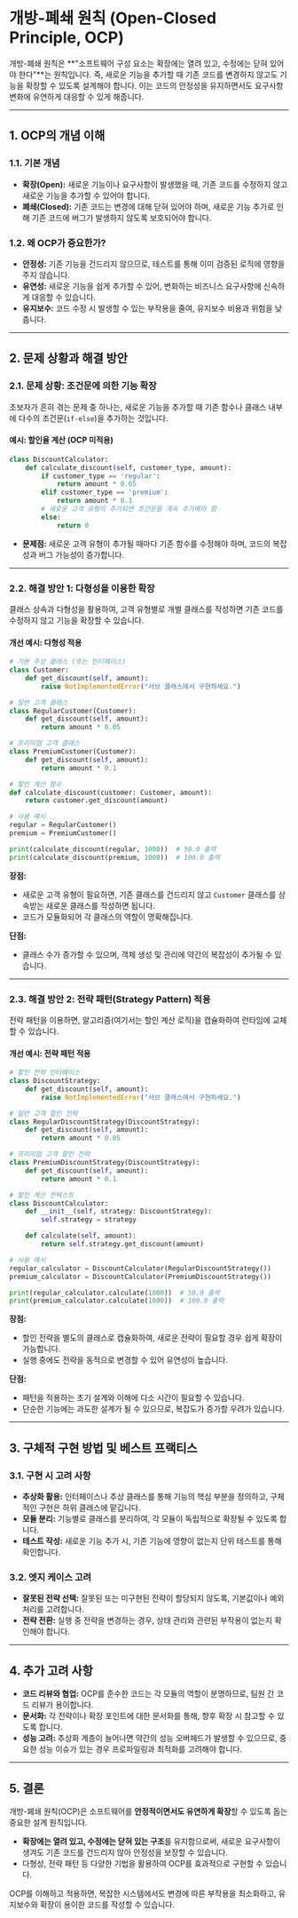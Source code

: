 # 개방-폐쇄 원칙 (Open-Closed Principle, OCP)

개방-폐쇄 원칙은 **"소프트웨어 구성 요소는 확장에는 열려 있고, 수정에는 닫혀 있어야 한다"**는 원칙입니다. 즉, 새로운 기능을 추가할 때 기존 코드를 변경하지 않고도 기능을 확장할 수 있도록 설계해야 합니다. 이는 코드의 안정성을 유지하면서도 요구사항 변화에 유연하게 대응할 수 있게 해줍니다.

---

## 1. OCP의 개념 이해

### 1.1. 기본 개념
- **확장(Open):** 새로운 기능이나 요구사항이 발생했을 때, 기존 코드를 수정하지 않고 새로운 기능을 추가할 수 있어야 합니다.
- **폐쇄(Closed):** 기존 코드는 변경에 대해 닫혀 있어야 하며, 새로운 기능 추가로 인해 기존 코드에 버그가 발생하지 않도록 보호되어야 합니다.

### 1.2. 왜 OCP가 중요한가?
- **안정성:** 기존 기능을 건드리지 않으므로, 테스트를 통해 이미 검증된 로직에 영향을 주지 않습니다.
- **유연성:** 새로운 기능을 쉽게 추가할 수 있어, 변화하는 비즈니스 요구사항에 신속하게 대응할 수 있습니다.
- **유지보수:** 코드 수정 시 발생할 수 있는 부작용을 줄여, 유지보수 비용과 위험을 낮춥니다.

---

## 2. 문제 상황과 해결 방안

### 2.1. 문제 상황: 조건문에 의한 기능 확장
초보자가 흔히 겪는 문제 중 하나는, 새로운 기능을 추가할 때 기존 함수나 클래스 내부에 다수의 조건문(`if-else`)을 추가하는 것입니다.

#### 예시: 할인율 계산 (OCP 미적용)
```python
class DiscountCalculator:
    def calculate_discount(self, customer_type, amount):
        if customer_type == 'regular':
            return amount * 0.05
        elif customer_type == 'premium':
            return amount * 0.1
        # 새로운 고객 유형이 추가되면 조건문을 계속 추가해야 함
        else:
            return 0
```
- **문제점:** 새로운 고객 유형이 추가될 때마다 기존 함수를 수정해야 하며, 코드의 복잡성과 버그 가능성이 증가합니다.

---

### 2.2. 해결 방안 1: 다형성을 이용한 확장
클래스 상속과 다형성을 활용하여, 고객 유형별로 개별 클래스를 작성하면 기존 코드를 수정하지 않고 기능을 확장할 수 있습니다.

#### 개선 예시: 다형성 적용
```python
# 기본 추상 클래스 (또는 인터페이스)
class Customer:
    def get_discount(self, amount):
        raise NotImplementedError("서브 클래스에서 구현하세요.")

# 일반 고객 클래스
class RegularCustomer(Customer):
    def get_discount(self, amount):
        return amount * 0.05

# 프리미엄 고객 클래스
class PremiumCustomer(Customer):
    def get_discount(self, amount):
        return amount * 0.1

# 할인 계산 함수
def calculate_discount(customer: Customer, amount):
    return customer.get_discount(amount)

# 사용 예시
regular = RegularCustomer()
premium = PremiumCustomer()

print(calculate_discount(regular, 1000))  # 50.0 출력
print(calculate_discount(premium, 1000))  # 100.0 출력
```
**장점:**
- 새로운 고객 유형이 필요하면, 기존 클래스를 건드리지 않고 `Customer` 클래스를 상속받는 새로운 클래스를 작성하면 됩니다.
- 코드가 모듈화되어 각 클래스의 역할이 명확해집니다.

**단점:**
- 클래스 수가 증가할 수 있으며, 객체 생성 및 관리에 약간의 복잡성이 추가될 수 있습니다.

---

### 2.3. 해결 방안 2: 전략 패턴(Strategy Pattern) 적용
전략 패턴을 이용하면, 알고리즘(여기서는 할인 계산 로직)을 캡슐화하여 런타임에 교체할 수 있습니다.

#### 개선 예시: 전략 패턴 적용
```python
# 할인 전략 인터페이스
class DiscountStrategy:
    def get_discount(self, amount):
        raise NotImplementedError("서브 클래스에서 구현하세요.")

# 일반 고객 할인 전략
class RegularDiscountStrategy(DiscountStrategy):
    def get_discount(self, amount):
        return amount * 0.05

# 프리미엄 고객 할인 전략
class PremiumDiscountStrategy(DiscountStrategy):
    def get_discount(self, amount):
        return amount * 0.1

# 할인 계산 컨텍스트
class DiscountCalculator:
    def __init__(self, strategy: DiscountStrategy):
        self.strategy = strategy

    def calculate(self, amount):
        return self.strategy.get_discount(amount)

# 사용 예시
regular_calculator = DiscountCalculator(RegularDiscountStrategy())
premium_calculator = DiscountCalculator(PremiumDiscountStrategy())

print(regular_calculator.calculate(1000))  # 50.0 출력
print(premium_calculator.calculate(1000))  # 100.0 출력
```
**장점:**
- 할인 전략을 별도의 클래스로 캡슐화하여, 새로운 전략이 필요할 경우 쉽게 확장이 가능합니다.
- 실행 중에도 전략을 동적으로 변경할 수 있어 유연성이 높습니다.

**단점:**
- 패턴을 적용하는 초기 설계와 이해에 다소 시간이 필요할 수 있습니다.
- 단순한 기능에는 과도한 설계가 될 수 있으므로, 복잡도가 증가할 우려가 있습니다.

---

## 3. 구체적 구현 방법 및 베스트 프랙티스

### 3.1. 구현 시 고려 사항
- **추상화 활용:** 인터페이스나 추상 클래스를 통해 기능의 핵심 부분을 정의하고, 구체적인 구현은 하위 클래스에 맡깁니다.
- **모듈 분리:** 기능별로 클래스를 분리하여, 각 모듈이 독립적으로 확장될 수 있도록 합니다.
- **테스트 작성:** 새로운 기능 추가 시, 기존 기능에 영향이 없는지 단위 테스트를 통해 확인합니다.

### 3.2. 엣지 케이스 고려
- **잘못된 전략 선택:** 잘못된 또는 미구현된 전략이 할당되지 않도록, 기본값이나 예외 처리를 고려합니다.
- **전략 전환:** 실행 중 전략을 변경하는 경우, 상태 관리와 관련된 부작용이 없는지 확인해야 합니다.

---

## 4. 추가 고려 사항

- **코드 리뷰와 협업:** OCP를 준수한 코드는 각 모듈의 역할이 분명하므로, 팀원 간 코드 리뷰가 용이합니다.
- **문서화:** 각 전략이나 확장 포인트에 대한 문서화를 통해, 향후 확장 시 참고할 수 있도록 합니다.
- **성능 고려:** 추상화 계층이 늘어나면 약간의 성능 오버헤드가 발생할 수 있으므로, 중요한 성능 이슈가 있는 경우 프로파일링과 최적화를 고려해야 합니다.

---

## 5. 결론

개방-폐쇄 원칙(OCP)은 소프트웨어를 **안정적이면서도 유연하게 확장**할 수 있도록 돕는 중요한 설계 원칙입니다.  
- **확장에는 열려 있고, 수정에는 닫혀 있는 구조**를 유지함으로써, 새로운 요구사항이 생겨도 기존 코드를 건드리지 않아 안정성을 보장할 수 있습니다.
- 다형성, 전략 패턴 등 다양한 기법을 활용하여 OCP를 효과적으로 구현할 수 있습니다.

OCP를 이해하고 적용하면, 복잡한 시스템에서도 변경에 따른 부작용을 최소화하고, 유지보수와 확장이 용이한 코드를 작성할 수 있습니다.